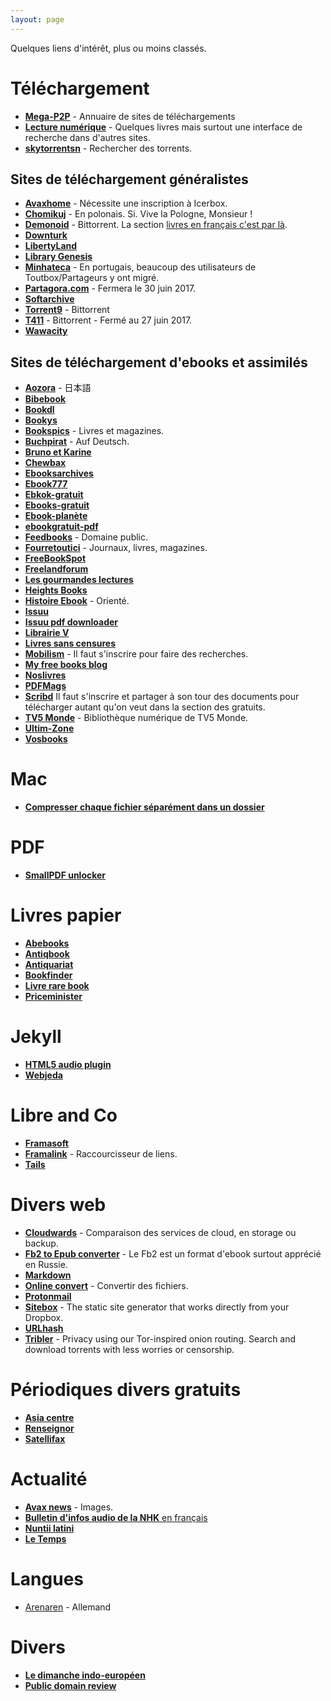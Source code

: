 ```yaml
---
layout: page
---
```


Quelques liens d'intérêt, plus ou moins classés.

# Téléchargement

* [**Mega-P2P**](http://www.mega-p2p.net "mega-p2p.net") - Annuaire de sites de téléchargements
* [**Lecture numérique**](https://sites.google.com/site/epubfr/ebook-librairie) - Quelques livres mais surtout une interface de recherche dans d'autres sites.
* [**skytorrentsn**](https://skytorrents.in) - Rechercher des torrents.

## Sites de téléchargement généralistes
* [**Avaxhome**](https://avxhm.se "Avaxhome") - Nécessite une inscription à Icerbox.
* [**Chomikuj**](http://chomikuj.pl "Chomikuj") - En polonais. Si. Vive la Pologne, Monsieur !
* [**Demonoid**](https://www.demonoid.pw "Demonoid") - Bittorrent. La section [livres en français c'est par là](https://www.demonoid.pw/files/?uid=0&category=11&subcategory=0&language=3&seeded=2&quality=0&query=french&sort=).
* [**Downturk**](http://www.downturk.net/)
* [**LibertyLand**](http://libertyland.co "Libertyland")
* [**Library Genesis**](http://gen.lib.rus.ec/)
* [**Minhateca**](http://minhateca.com.br "Minhateca") - En portugais, beaucoup des utilisateurs de Toutbox/Partageurs y ont migré.
* [**Partagora.com**](https://partagora.com "Partagora") - Fermera le 30 juin 2017.
* [**Softarchive**](https://sanet.cd)
* [**Torrent9**](http://www.torrent9.top/ "Torrent9") - Bittorrent
* [**T411**](https://www.t411.al "T411") - Bittorrent - Fermé au 27 juin 2017.
* [**Wawacity**](https://wawacity.ec "Wawacity")


## Sites de téléchargement d'ebooks et assimilés
* [**Aozora**](http://www.aozora.gr.jp "Aozora") - 日本語
* [**Bibebook**](http://www.bibebook.com "Bibebook")
* [**Bookdl**](http://bookdl.me/category/ebooks/)
* [**Bookys**](http://bookys.me "Bookys")
* [**Bookspics**](https://bookspics.com "Bookspics") - Livres et magazines.
* [**Buchpirat**](http://buchpirat.org) - Auf Deutsch.
* [**Bruno et Karine**](http://brunoetkarine.free.fr/opds/_catalog/index.html)
* [**Chewbax**](http://chewbax.free.fr/bibliotheque/_catalog/e2453ad0/e2453ad0_authors.html "Chewbax")
* [**Ebooksarchives**](http://ebooksarchives.blogspot.fr/ "Ebooksarchives")
* [**Ebook777**](http://www.ebook777.com"Ebook777")
* [**Ebkok-gratuit**](https://www.ebook-gratuit.co)
* [**Ebooks-gratuit**](http://www.ebooks-gratuit.com/)
* [**Ebook-planète**](http://ebook-planete.org/)
* [**ebookgratuit-pdf**](http://ebookgratuit-pdf.blogspot.nl/)
* [**Feedbooks**](http://fr.feedbooks.com/publicdomain "Feedbooks") - Domaine public.
* [**Fourretoutici**](http://www.fourtoutici.top/ "Fouretoutici") - Journaux, livres, magazines.
* [**FreeBookSpot**](http://www.freebookspot.es)
* [**Freelandforum**](http://www.freelandforum.net/vb/forum.php "Freelandforum")
* [**Les gourmandes lectures**](http://gourmandeslectures.free.fr/)
* [**Heights Books**](http://heights-book.blogspot.fr/p/accueil.html "Heights Books")
* [**Histoire Ebook**](http://histoireebook.com "histoire ebook") - Orienté.
* [**Issuu**](https://issuu.com/ "Issuu")
* [**Issuu pdf downloader**](http://vebuka.com/ "Issuu pdf downloader")
* [**Librairie V**](http://librairie-v.co "Librairie V")
* [**Livres sans censures**](http://www.livressanscensures.com/)
* [**Mobilism**](http://forum.mobilism.org/viewforum.php?f=19) - Il faut s'inscrire pour faire des recherches. 
* [**My free books blog**](http://myfreebooksblog.blogspot.nl/ "My free books blog")
* [**Noslivres**](http://www.noslivres.net "Nos Livres")
* [**PDFMags**](http://pdfmags.net/)
* [**Scribd**](https://fr.scribd.com/ "Scribd") Il faut s'inscrire et partager à son tour des documents pour télécharger autant qu'on veut dans la section des gratuits.
* [**TV5 Monde**](http://bibliothequenumerique.tv5monde.com/ "TV5") - Bibliothèque numérique de TV5 Monde.
* [**Ultim-Zone**](https://www.ultim-zone.in "Ultim-Zone")
* [**Vosbooks**](http://www.vosbooks.tv/ "Vobooks")

# Mac
* [**Compresser chaque fichier séparément dans un dossier**](http://osxdaily.com/2010/10/04/compress-all-files-in-a-directory/ "OSXdaily")

# PDF
* [**SmallPDF unlocker**](https://smallpdf.com/fr/unlock-pdf "Déverouiller des PDF en ligne")

# Livres papier
* [**Abebooks**](https://www.abebooks.fr/ "Abebooks")
* [**Antiqbook**](http://www.antiqbook.com/ "Antiqbook")
* [**Antiquariat**](https://www.antiquariat.de/index.jsp;jsessionid=E3E690DF9F4E6A889222E63007C3EFC3?i=loc_fr "Antiquariat en français")
* [**Bookfinder**](https://www.bookfinder.com)
* [**Livre rare book**](https://www.livre-rare-book.com/V4 "Livre rare book")
* [**Priceminister**](http://www.priceminister.com/nav/Livres#xtatc=PUB-[fonc]-[Header]-[Livres]-[ToutUnivers]-[]-[]-[] "Priceminister")

# Jekyll
* [**HTML5 audio plugin**](https://github.com/ttscoff/JekyllPlugins/blob/master/HTML5Audio/audio_tag.rb "Github")
* [**Webjeda**](https://blog.webjeda.com "Webjeda")

# Libre and Co
* [**Framasoft**](https://framasoft.org "La route est longue mais la voie est libre…")
* [**Framalink**](https://frama.link "Raccourcisseur de liens") - Raccourcisseur de liens.
* [**Tails**](https://tails.boum.org/index.fr.html "Tails")

# Divers web
* [**Cloudwards**](https://www.cloudwards.net/comparison/ "Cloudwards") - Comparaison des services de cloud, en storage ou backup.
* [**Fb2 to Epub converter**](http://fb2epub.com/en/ "F2B2ePub") - Le Fb2 est un format d'ebook surtout apprécié en Russie.
* [**Markdown**](https://daringfireball.net/projects/markdown/syntax#autoescape "Markdown syntax")
* [**Online convert**](http://www.online-convert.com/fr/ "Online convert") - Convertir des fichiers.
* [**Protonmail**](https://protonmail.com/fr/ "Protonmail")
* [**Sitebox**](https://www.sitebox.io "Sitebox") - The static site generator that works directly from your Dropbox.
* [**URLhash**](http://www.urlhash.com)
* [**Tribler**](https://www.tribler.org) - Privacy using our Tor-inspired onion routing. Search and download torrents with less worries or censorship.

# Périodiques divers gratuits
* [**Asia centre**](http://www.centreasia.eu/)
* [**Renseignor**](http://www.cf2r.org/fr/renseignor-bulletin-hebdomadaire-ecoutes.php "Renseignor")
* [**Satellifax**](http://www.satellifax.com/lettre/gratuit "Satellifax")

# Actualité
* [**Avax news**](http://avax.news "Avax News") - Images.
* [**Bulletin d'infos audio de la NHK** en français](https://www3.nhk.or.jp/nhkworld/fr/)
* [**Nuntii latini**](http://areena.yle.fi/1-1931339)
* [**Le Temps**](https://www.letemps.ch/)

# Langues
* [Arenaren](http://minhateca.com.br/arenaren/Documentos) - Allemand

# Divers
* [**Le dimanche indo-européen**](http://indoeuropeen.blogspot.fr)
* [**Public domain review**](http://publicdomainreview.org/about/ "Domain public review")
